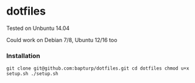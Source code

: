 # dotfiles

Tested on Unbuntu 14.04

Could work on Debian 7/8, Ubuntu 12/16 too

### Installation
`
git clone git@github.com:bapturp/dotfiles.git
cd dotfiles
chmod u+x setup.sh
./setup.sh
`
